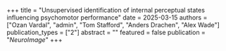 +++
title = "Unsupervised identification of internal perceptual states influencing psychomotor performance"
date = 2025-03-15
authors = ["Ozan Vardal", "admin", "Tom Stafford", "Anders Drachen", "Alex Wade"]
publication_types = ["2"]
abstract = ""
featured = false
publication = "*NeuroImage*"
+++

